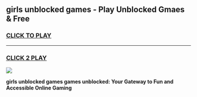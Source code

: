 
## girls unblocked games - Play Unblocked Gmaes & Free
<h3>
<a href="https://news.freeplayer.one?title=girls_unblocked_games&ref=23F">CLICK TO PLAY</a></h3>
<hr>

<h3>
<a href="https://news.freeplayer.one?title=girls_unblocked_games&ref=23F">CLICK 2 PLAY</a>
  
</h3>

<a href="https://news.freeplayer.one?title=girls_unblocked_games&ref=23F/"><img src="https://clearcache.store/games.png"></a>


**girls unblocked games games unblocked: Your Gateway to Fun and Accessible Online Gaming**
